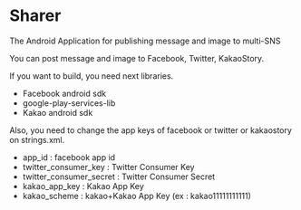 Sharer
======

The Android Application for publishing message and image to multi-SNS

You can post message and image to Facebook, Twitter, KakaoStory.

If you want to build, you need next libraries.
<ul>
<li>Facebook android sdk</li>
<li>google-play-services-lib</li>
<li>Kakao android sdk
</ul>
Also, you need to change the app keys of facebook or twitter or kakaostory on strings.xml.
<ul>
<li>app_id : facebook app id</li>
<li>twitter_consumer_key : Twitter Consumer Key</li>
<li>twitter_consumer_secret : Twitter Consumer Secret</li>
<li>kakao_app_key : Kakao App Key</li>
<li>kakao_scheme : kakao+Kakao App Key (ex : kakao11111111111)</li>
</ul>
